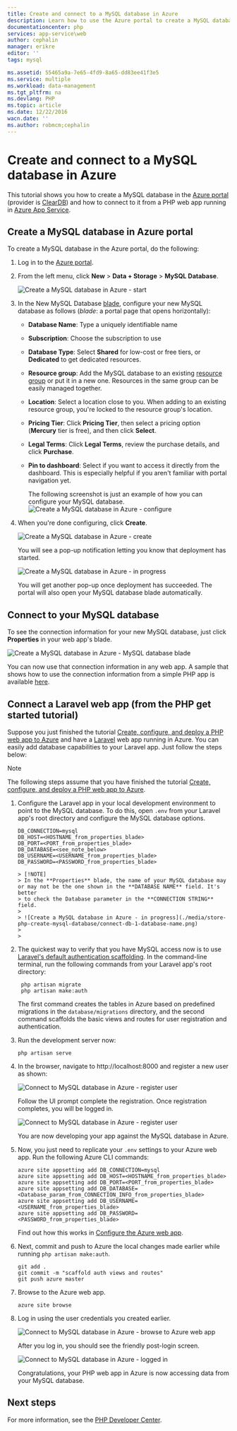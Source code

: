 ```yaml
---
title: Create and connect to a MySQL database in Azure
description: Learn how to use the Azure portal to create a MySQL database and then connect to it from a PHP web app in Azure.
documentationcenter: php
services: app-service\web
author: cephalin
manager: erikre
editor: ''
tags: mysql

ms.assetid: 55465a9a-7e65-4fd9-8a65-dd83ee41f3e5
ms.service: multiple
ms.workload: data-management
ms.tgt_pltfrm: na
ms.devlang: PHP
ms.topic: article
ms.date: 12/22/2016
wacn.date: ''
ms.author: robmcm;cephalin
---
```


# Create and connect to a MySQL database in Azure
This tutorial shows you how to create a MySQL database in the [Azure portal](https://portal.azure.cn) (provider is [ClearDB](http://www.cleardb.com/)) and how to connect to it from a PHP web app running in 
[Azure App Service](./app-service/app-service-value-prop-what-is.md). 

## Create a MySQL database in Azure portal
To create a MySQL database in the Azure portal, do the following:

1. Log in to the [Azure portal](https://portal.azure.cn).
2. From the left menu, click **New** > **Data + Storage** > **MySQL Database**.

    ![Create a MySQL database in Azure - start](./media/store-php-create-mysql-database/create-db-1-start.png)
3. In the New MySQL Database [blade](./azure-portal-overview.md), configure your new MySQL database as follows (*blade*: a portal page that opens horizontally):

   - **Database Name**: Type a uniquely identifiable name
   - **Subscription**: Choose the subscription to use
   - **Database Type**: Select **Shared** for low-cost or free tiers, or **Dedicated** to get dedicated resources. 
   - **Resource group**: Add the MySQL database to an existing [resource group](./azure-resource-manager/resource-group-overview.md) or put it in a new one. Resources in the same group
     can be easily managed together.
   - **Location**: Select a location close to you. When adding to an existing resource group, you're locked to the resource group's location.
   - **Pricing Tier**: Click **Pricing Tier**, then select a pricing option (**Mercury** tier is free), and then click **Select**. 
   - **Legal Terms**: Click **Legal Terms**, review the purchase details, and click **Purchase**.
   - **Pin to dashboard**: Select if you want to access it directly from the dashboard. This is especially helpful if you aren't familiar with
     portal navigation yet.

     The following screenshot is just an example of how you can configure your MySQL database.  
     ![Create a MySQL database in Azure - configure](./media/store-php-create-mysql-database/create-db-2-configure.png)
4. When you're done configuring, click **Create**.

    ![Create a MySQL database in Azure - create](./media/store-php-create-mysql-database/create-db-3-create.png)

    You will see a pop-up notification letting you know that deployment has started.

    ![Create a MySQL database in Azure - in progress](./media/store-php-create-mysql-database/create-db-4-started-status.png)

    You will get another pop-up once deployment has succeeded. The portal will also open your MySQL database blade automatically.

<a name="connect"></a>

## Connect to your MySQL database
To see the connection information for your new MySQL database, just click **Properties** in your web app's blade.

![Create a MySQL database in Azure - MySQL database blade](./media/store-php-create-mysql-database/create-db-5-finished-db-blade.png)

You can now use that connection information in any web app. A sample that shows how to use the connection information from a simple
PHP app is available [here](https://github.com/WindowsAzure/azure-sdk-for-php-samples/tree/master/tasklist-mysql).

## Connect a Laravel web app (from the PHP get started tutorial)
Suppose you just finished the tutorial [Create, configure, and deploy a PHP web app to Azure](./app-service-web/app-service-web-php-get-started.md)
and have a [Laravel](https://www.laravel.com/) web app running in Azure. You can easily add database capabilities to your Laravel
app. Just follow the steps below:

> [!NOTE]
> The following steps assume that you have finished the tutorial 
> [Create, configure, and deploy a PHP web app to Azure](./app-service-web/app-service-web-php-get-started.md).
> 
> 

1. Configure the Laravel app in your local development environment to point to the MySQL database. To do this, open `.env`
   from your Laravel app's root directory and configure the MySQL database options.

    ```
    DB_CONNECTION=mysql
    DB_HOST=<HOSTNAME_from_properties_blade>
    DB_PORT=<PORT_from_properties_blade>
    DB_DATABASE=<see_note_below>
    DB_USERNAME=<USERNAME_from_properties_blade>
    DB_PASSWORD=<PASSWORD_from_properties_blade>
    ```

       > [!NOTE]
       > In the **Properties** blade, the name of your MySQL database may or may not be the one shown in the **DATABASE NAME** field. It's better
       > to check the Database parameter in the **CONNECTION STRING** field.    
       > 
       > ![Create a MySQL database in Azure - in progress](./media/store-php-create-mysql-database/connect-db-1-database-name.png)
       > 
       > 
2. The quickest way to verify that you have MySQL access now is to use 
   [Laravel's default authentication scaffolding](https://laravel.com/docs/5.2/authentication#authentication-quickstart). 
   In the command-line terminal, run the following commands from your Laravel app's root directory:

    ```
     php artisan migrate
     php artisan make:auth
    ```

    The first command creates the tables in Azure based on predefined migrations in the `database/migrations` directory, and the second 
    command scaffolds the basic views and routes for user registration and authentication.
3. Run the development server now:

    ```
    php artisan serve
    ```
4. In the browser, navigate to http://localhost:8000 and register a new user as shown:

    ![Connect to MySQL database in Azure - register user](./media/store-php-create-mysql-database/connect-db-2-development-server.png)

    Follow the UI prompt complete the registration. Once registration completes, you will be logged in.

    ![Connect to MySQL database in Azure - register user](./media/store-php-create-mysql-database/connect-db-3-registered-user.png)

    You are now developing your app against the MySQL database in Azure.
5. Now, you just need to replicate your `.env` settings to your Azure web app. Run the following Azure CLI commands:

    ```
    azure site appsetting add DB_CONNECTION=mysql
    azure site appsetting add DB_HOST=<HOSTNAME_from_properties_blade>
    azure site appsetting add DB_PORT=<PORT_from_properties_blade>
    azure site appsetting add DB_DATABASE=<Database_param_from_CONNECTION_INFO_from_properties_blade>
    azure site appsetting add DB_USERNAME=<USERNAME_from_properties_blade>
    azure site appsetting add DB_PASSWORD=<PASSWORD_from_properties_blade>
    ```

    Find out how this works in [Configure the Azure web app](./app-service-web/app-service-web-php-get-started.md).
6. Next, commit and push to Azure the local changes made earlier while running `php artisan make:auth`.

    ```
    git add .
    git commit -m "scaffold auth views and routes"
    git push azure master
    ```
7. Browse to the Azure web app.

    ```
    azure site browse
    ```
8. Log in using the user credentials you created earlier.

    ![Connect to MySQL database in Azure - browse to Azure web app](./media/store-php-create-mysql-database/connect-db-4-browse-azure-webapp.png)

    After you log in, you should see the friendly post-login screen.

    ![Connect to MySQL database in Azure - logged in](./media/store-php-create-mysql-database/connect-db-5-logged-in.png)

    Congratulations, your PHP web app in Azure is now accessing data from your MySQL database. 

## Next steps
For more information, see the [PHP Developer Center](/develop/php/).